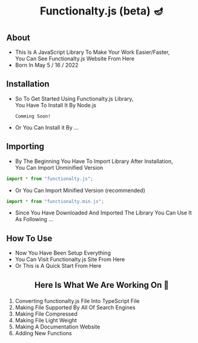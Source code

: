 # <p align="center">Functionalty.js (beta) 🪔</p>

## About
- This Is A JavaScript Library To Make Your Work Easier/Faster,<br />
  You Can See Functionalty.js Website From Here
- Born In May  5 / 16 / 2022
  
## Installation
- So To Get Started Using Functionalty.js Library,<br />
   You Have To Install It By Node.js
   ```node
   Comming Soon!
   ```
- Or You Can Install it By ...

## Importing
- By The Beginning You Have To Import Library After Installation,<br />
  You Can Import Unminified Version
```javascript
import * from "functionalty.js";
```
- Or You Can Import Minified Version (recommended)
```javascript
import * from "functionalty.min.js";
```
- Since You Have Downloaded And Imported The Library You Can Use It As Following ...

## How To Use
- Now You Have Been Setup Everything
- You Can Visit Functionalty.js Site From <a>Here</a>
- Or This is A Quick Start From Here

## <p align="center">Here Is What We Are Working On 🤞</p>
1. Converting functionalty.js File Into TypeScript File
2. Making File Supported By All Of Search Engines
3. Making File Compressed
4. Making File Light Weight
5. Making A Documentation Website
6. Adding New Functions
